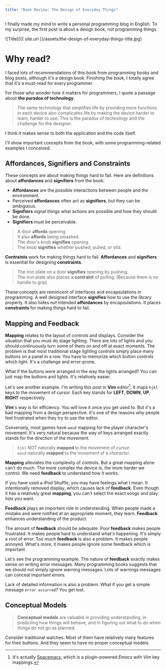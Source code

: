 ```yaml
---
title: "Book Review: The Design of Everyday Things"
---
```


I finally made my mind to write a personal programming blog in English.
To my surprise, the first post is about a design book, not programming things.

![Title]({{ site.url }}/assets/the-design-of-everyday-things-title.jpg)

# Why read?
I faced lots of recommendations of this book from programming books and blog posts,
although it's a design book.  Finishing the book, I totally agree 
that it's a must-read for every programmer.

For those who wonder how it matters for programmers, I quote a passage
about **the paradox of technology**.

> The same technology that simplifies life by providing more functions in each
> device also complicates life by making the device harder to learn, harder to
> use.  This is the paradox of technology and the challenge for the designer.

I think it makes sense to both the application and the code itself.

I'll show important concepts from the book, with some programming-related examples
I conceived.


## Affordances, Signifiers and Constraints

These concepts are about making things hard to fail.
Here are definitions about **affordances** and **signifiers** from the book:

- **Affordances** are the possible interactions between people and the 
environment.
- Perceived **affordances** often act as **signifiers**, but they can be ambiguous.
- **Signifiers** signal things what actions are possible and how they should be
done.
- **Signifiers** must be perceivable.

> A door **affords** opening.  
> It also **affords** being smashed.  
> The door's knob **signifies** opening.  
> The knob **signifies** whether pushed, pulled, or slid.

**Contraints** work for making things hard to fail.  **Affordances** and
**signifiers** is essential for designing **constraints**.

> The iron plate on a door **signifies** opening by pushing.  
> The iron plate also places a **contraint** of pulling. (Because there is no handle to grip)

These concepts are reminicent of interfaces and encapsulations in programming.
A well designed interface **signifies** how to use the library properly.  It
also hides not intended **affordances** by encapsulations.  It places
**constraints** for making things hard to fail.


## Mapping and Feedback

**Mapping** relates to the layout of controls and displays.  Consider the situation 
that you must do stage lighting.  There are lots of lights and you should continuously turn
some of them on and off at exact moments.  The problem is
that most traditional stage lighting controls simply place many buttons on a panel in a row.
You have to memorize which button controls which light.  It's a challenge and error-prone.

What if the buttons were arranged in the way the lights arranged?  You can just
map the buttons and lights.  It's relatively easier.

Let's see another example.  I'm writing this post in **Vim** editor[^1].  It maps
`hjkl` keys to the movement of cursor. Each key stands for 
**LEFT**, **DOWN**, **UP**, **RIGHT** respectively. 

**Vim**'s way is for efficiency.  You will love it once you get used to.
But it's a bad mapping from a design perspective.  It's one of the reasons
why people feel frustrated when they try to use the editor.

Conversely, most  games have `wasd` mapping for the player character's movement.
It's very natural because the way of keys arranged exactly stands for 
the direction of the movement.

> `hjkl` *NOT* naturally **mapped** to the movement of *cursor*.  
> `wasd` naturally **mapped** to the movement of a *character*.  

**Mapping** alleviates the complexity of controls.  But a great mapping alone
can't do much.  The more complex the device is, the more harder we control.  We 
need **feedback** to understand how it works.

If you have used a iPod Shuffle, you may have feelings what I mean.
It intentionally removed display, which causes lack of **feedback**.
Even though it has a relatively great **mapping**, you can't select the exact songs and play lists you want.

**Feedback** plays an important role in understanding.
When people made a mistake and were notified at an appropriate moment, they learn. 
**Feedback** enhances understanding of the product.

The amount of **feedback** should be adequate.  Poor **feedback** makes people frustrated.
It makes people hard to understand what's happening.  It's simply a root of error.
Too much **feedback** is also a problem.  It makes people annoyed.  What's more, 
it makes people ignore some feedback which is important.

Let's see the programming example.  The nature of **feedback** exactly makes sense on
writing error messages.  Many programming books suggests that we should not simply
ignore warning messages.  Lots of warnings messages can conceal important errors.

Lack of detailed information is also a problem.
What if you get a simple message `error occurred`?  You get lost.


## Conceptual Models
> **Conceptual models** are valuable in providing understanding,
> in predicting how things will behave, and in figuring out what to do
> when things do not go as planned.

Consider traditional watches.  Most of them have relatively many features for
their buttons.  And they seem to have no proper conceptual models.


[^1]: It's actually [Spacemacs](http://spacemacs.org/), which is a plugin-powered *Emacs* with *Vim* key mappings.
